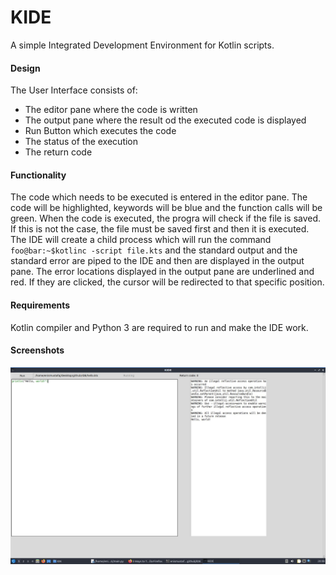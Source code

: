 # KIDE
A simple Integrated Development Environment for Kotlin scripts.
#### Design
The User Interface consists of:
* The editor pane where the code is written
* The output pane where the result od the executed code is displayed
* Run Button which executes the code
* The status of the execution
* The return code

#### Functionality
The code which needs to be executed is entered in the editor pane. The code will be highlighted, keywords will be blue and the function calls will be green. When the code is executed, the progra will check if the file is saved. If this is not the case, the file must be saved first and then it is executed. The IDE will create a child process which will run the command ``` foo@bar:~$kotlinc -script file.kts ``` and the standard output and the standard error are piped to the IDE and then are displayed in the output pane. The error locations displayed in the output pane are underlined and red. If they are clicked, the cursor will be redirected to that specific position.

#### Requirements
Kotlin compiler and Python 3 are required to run and make the IDE work.

#### Screenshots
![KIDE](screen.jpg)
